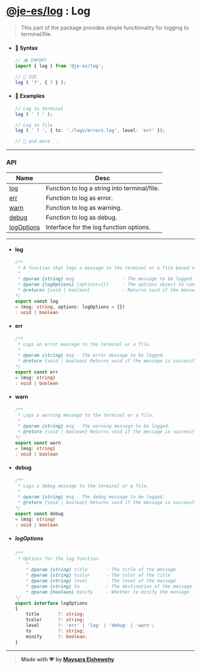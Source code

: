 # [@je-es/log](../../../README.md) : Log

> This part of the package provides simple functionality for logging to terminal/file.

- #### 🌟 Syntax


    ```ts
    // 📥 IMPORT
    import { log } from '@je-es/log';

    // 🌠 USE
    log ( '?', { ? } );
    ```

- #### 🌌 Examples

    ```ts
    // Log to terminal
    log ( ' ? ' );
    ```

    ```ts
    // Log to file
    log ( ' ? ', { to: './logs/errors.log', level: 'err' });
    ```

    ```ts
    // 🌟 and more  ..
    ```
---

### API

  | Name                      | Desc                                         |
  | ------------------------- | -------------------------------------------- |
  | [log](#log)               | Function to log a string into terminal/file. |
  | [err](#err)               | Function to log as error.                    |
  | [warn](#warn)             | Function to log as warning.                  |
  | [debug](#debug)           | Function to log as debug.                    |
  | [logOptions](#logoptions) | Interface for the log function options.      |

---

- #### log

    ```ts
    /**
     * A function that logs a message to the terminal or a file based on the provided options.
     *
     * @param {string} msg                  - The message to be logged
     * @param {logOptions} [options={}]     - The options object to configure the logging behavior
     * @returns {void | boolean}            - Returns void if the message is successfully logged, otherwise returns false
    */
    export const log
    = (msg: string, options: logOptions = {})
    : void | boolean
    ```

- #### err

    ```ts
    /**
     * Logs an error message to the terminal or a file.
     *
     * @param {string} msg - The error message to be logged.
     * @return {void | boolean} Returns void if the message is successfully logged, otherwise returns false.
    */
    export const err
    = (msg: string)
    : void | boolean
    ```

- #### warn

    ```ts
    /**
     * Logs a warning message to the terminal or a file.
     *
     * @param {string} msg - The warning message to be logged.
     * @return {void | boolean} Returns void if the message is successfully logged, otherwise returns false.
    */
    export const warn
    = (msg: string)
    : void | boolean
    ```

- #### debug

    ```ts
    /**
     * Logs a debug message to the terminal or a file.
     *
     * @param {string} msg - The debug message to be logged.
     * @return {void | boolean} Returns void if the message is successfully logged, otherwise returns false.
    */
    export const debug
    = (msg: string)
    : void | boolean
    ```

- ##### logOptions

    ```ts
    /**
     * Options for the log function.
        *
        * @param {string} title       - The title of the message
        * @param {string} tcolor      - The color of the title
        * @param {string} level       - The level of the message
        * @param {string} to          - The destination of the message
        * @param {boolean} minify     - Whether to minify the message
    */
    export interface logOptions
    {
        title       ?: string;
        tcolor      ?: string;
        level       ?: 'err' | 'log' | 'debug' | 'warn';
        to          ?: string;
        minify      ?: boolean;
    }
    ```

---

> **Made with ❤ by [Maysara Elshewehy](https://github.com/Maysara-Elshewehy)**
